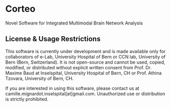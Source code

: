 # Corteo
Novel Software for Integrated Multimodal Brain Network Analysis

## License & Usage Restrictions
This software is currently under development and is made available only for collaborators of e-Lab, University Hospital of Bern or CCN lab, University of Bern (Bern, Switzerland). 
It is not open-source and cannot be used, copied, modified, or distributed without explicit written consent from Prof. Dr. Maxime Baud at Inselspital, University Hospital of Bern, CH or Prof. Athina Tzovara, University of Bern, CH.

If you are interested in using this software, please contact us at camille.mignardot.inselspital[at]gmail.com. 
Unauthorized use or distribution is strictly prohibited.
